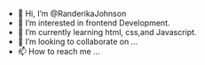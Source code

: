 - 👋 Hi, I’m @RanderikaJohnson
- 👀 I’m interested in frontend Development.
- 🌱 I’m currently learning html, css,and Javascript.
- 💞️ I’m looking to collaborate on ...
- 📫 How to reach me ...

<!---
RanderikaJohnson/RanderikaJohnson is a ✨ special ✨ repository because its `README.md` (this file) appears on your GitHub profile.
You can click the Preview link to take a look at your changes.
--->
